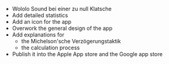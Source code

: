 * Wololo Sound bei einer zu null Klatsche
* Add detailed statistics
* Add an icon for the app
* Overwork the general design of the app
* Add explanations for
  * the Michelson'sche Verzögerungstaktik
  * the calculation process
* Publish it into the Apple App store and the Google app store

